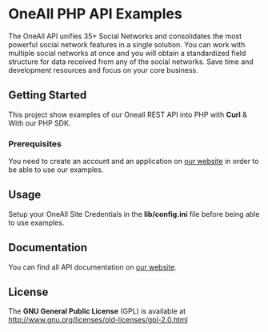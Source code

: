 OneAll PHP API Examples
==============

The OneAll API unifies 35+ Social Networks and consolidates the most powerful social network features in a single solution. 
You can work with multiple social networks at once and you will obtain a standardized field structure for data received from 
any of the social networks. Save time and development resources and focus on your core business. 


## Getting Started

This project show examples of our Oneall REST API into PHP with **Curl** & With our PHP SDK.

### Prerequisites

You need to create an account and an application on [our website](app.oneall.com) in order to be able to use our examples.

Usage
-----

Setup your OneAll Site Credentials in the **lib/config.ini** file before being able to use examples.

Documentation
-------------

You can find all API documentation on [our website](http://docs.oneall.com/api/resources/).

License
-------

The **GNU General Public License** (GPL) is available at http://www.gnu.org/licenses/old-licenses/gpl-2.0.html
